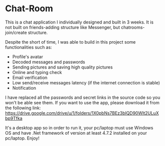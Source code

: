 # Chat-Room
This is a chat application I individually designed and built in 3 weeks. It is not built on friends-adding structure like Messenger, but chatrooms-join/create structure.

Despite the short of time, I was able to build in this project some functionalities such as: 
- Profile's avatar
- Decoded messages and passwords
- Sending pictures and saving high quality pictures
- Online and typing check
- Email verification
- Low send/receive messages latency (if the internet connection is stable)
- Notification

I have replaced all the passwords and secret links in the source code so you won't be able see them. If you want to use the app, please download it from the following link:
https://drive.google.com/drive/u/1/folders/1X0pbNs7BEz3bIQD90WIt2ULuXbp9Tfka

It's a desktop app so in order to run it, your pc/laptop must use Windows OS and have .Net framework of version at least 4.7.2 installed on your pc/laptop. Enjoy!
